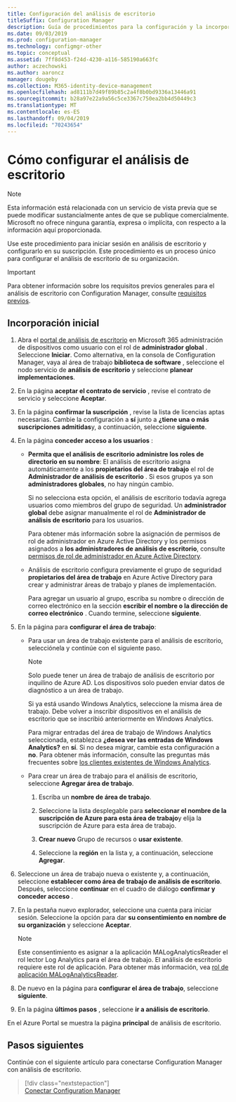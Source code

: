 ```yaml
---
title: Configuración del análisis de escritorio
titleSuffix: Configuration Manager
description: Guía de procedimientos para la configuración y la incorporación de análisis de escritorio.
ms.date: 09/03/2019
ms.prod: configuration-manager
ms.technology: configmgr-other
ms.topic: conceptual
ms.assetid: 7ff8d453-f24d-4230-a116-585190a663fc
author: aczechowski
ms.author: aaroncz
manager: dougeby
ms.collection: M365-identity-device-management
ms.openlocfilehash: ad8111b7d49f89b85c2a4f8b0bd9336a13446a91
ms.sourcegitcommit: b28a97e22a9a56c5ce3367c750ea2bb4d50449c3
ms.translationtype: MT
ms.contentlocale: es-ES
ms.lasthandoff: 09/04/2019
ms.locfileid: "70243654"
---
```

# <a name="how-to-set-up-desktop-analytics"></a>Cómo configurar el análisis de escritorio

> [!Note]  
> Esta información está relacionada con un servicio de vista previa que se puede modificar sustancialmente antes de que se publique comercialmente. Microsoft no ofrece ninguna garantía, expresa o implícita, con respecto a la información aquí proporcionada.  

Use este procedimiento para iniciar sesión en análisis de escritorio y configurarlo en su suscripción. Este procedimiento es un proceso único para configurar el análisis de escritorio de su organización.  


> [!Important]  
> Para obtener información sobre los requisitos previos generales para el análisis de escritorio con Configuration Manager, consulte [requisitos previos](/sccm/desktop-analytics/overview#prerequisites).  

## <a name="initial-onboarding"></a>Incorporación inicial

1. Abra el [portal de análisis de escritorio](https://aka.ms/desktopanalytics) en Microsoft 365 administración de dispositivos como usuario con el rol de **administrador global** . Seleccione **Iniciar**. Como alternativa, en la consola de Configuration Manager, vaya al área de trabajo **biblioteca de software** , seleccione el nodo servicio de **análisis de escritorio** y seleccione **planear implementaciones**.

2. En la página **aceptar el contrato de servicio** , revise el contrato de servicio y seleccione **Aceptar**.  

3. En la página **confirmar la suscripción** , revise la lista de licencias aptas necesarias. Cambie la configuración a **sí** junto a **¿tiene una o más suscripciones admitidas**y, a continuación, seleccione **siguiente**.  

4. En la página **conceder acceso a los usuarios** :

    - **Permita que el análisis de escritorio administre los roles de directorio en su nombre**: El análisis de escritorio asigna automáticamente a los **propietarios del área de trabajo** el rol de **Administrador de análisis de escritorio** . Si esos grupos ya son **administradores globales**, no hay ningún cambio.

        Si no selecciona esta opción, el análisis de escritorio todavía agrega usuarios como miembros del grupo de seguridad. Un **administrador global** debe asignar manualmente el rol de **Administrador de análisis de escritorio** para los usuarios.   

        Para obtener más información sobre la asignación de permisos de rol de administrador en Azure Active Directory y los permisos asignados a **los administradores de análisis de escritorio**, consulte [permisos de rol de administrador en Azure Active Directory](https://docs.microsoft.com/azure/active-directory/users-groups-roles/directory-assign-admin-roles).  

    - Análisis de escritorio configura previamente el grupo de seguridad **propietarios del área de trabajo** en Azure Active Directory para crear y administrar áreas de trabajo y planes de implementación. 

        Para agregar un usuario al grupo, escriba su nombre o dirección de correo electrónico en la sección **escribir el nombre o la dirección de correo electrónico** . Cuando termine, seleccione **siguiente**.

5. En la página para **configurar el área de trabajo**:  

    - Para usar un área de trabajo existente para el análisis de escritorio, selecciónela y continúe con el siguiente paso.  

        > [!Note]  
        > Solo puede tener un área de trabajo de análisis de escritorio por inquilino de Azure AD. Los dispositivos solo pueden enviar datos de diagnóstico a un área de trabajo.  

        Si ya está usando Windows Analytics, seleccione la misma área de trabajo. Debe volver a inscribir dispositivos en el análisis de escritorio que se inscribió anteriormente en Windows Analytics.

        Para migrar entradas del área de trabajo de Windows Analytics seleccionada, establezca **¿desea ver las entradas de Windows Analytics?** en **sí**. Si no desea migrar, cambie esta configuración a **no**. Para obtener más información, consulte las preguntas más frecuentes sobre [los clientes existentes de Windows Analytics](/sccm/desktop-analytics/faq#existing-windows-analytics-customers).

    - Para crear un área de trabajo para el análisis de escritorio, seleccione **Agregar área de trabajo**.  

        1. Escriba un **nombre de área de trabajo**.<!--do we have any guidance for this name?-->  

        2. Seleccione la lista desplegable para **seleccionar el nombre de la suscripción de Azure para esta área de trabajo**y elija la suscripción de Azure para esta área de trabajo.  

        3. **Crear nuevo** Grupo de recursos o **usar existente**.

        4. Seleccione la **región** en la lista y, a continuación, seleccione **Agregar**.  

6. Seleccione un área de trabajo nueva o existente y, a continuación, seleccione **establecer como área de trabajo de análisis de escritorio**.  Después, seleccione **continuar** en el cuadro de diálogo **confirmar y conceder acceso** .  

7. En la pestaña nuevo explorador, seleccione una cuenta para iniciar sesión. Seleccione la opción para dar **su consentimiento en nombre de su organización** y seleccione **Aceptar**.  

    > [!Note]  
    > Este consentimiento es asignar a la aplicación MALogAnalyticsReader el rol lector Log Analytics para el área de trabajo. El análisis de escritorio requiere este rol de aplicación. Para obtener más información, vea [rol de aplicación MALogAnalyticsReader](/sccm/desktop-analytics/troubleshooting#bkmk_MALogAnalyticsReader).  

8. De nuevo en la página para **configurar el área de trabajo**, seleccione **siguiente**.  

9. En la página **últimos pasos** , seleccione **ir a análisis de escritorio**.

En el Azure Portal se muestra la página **principal** de análisis de escritorio.


## <a name="next-steps"></a>Pasos siguientes

Continúe con el siguiente artículo para conectarse Configuration Manager con análisis de escritorio.
> [!div class="nextstepaction"]  
> [Conectar Configuration Manager](/sccm/desktop-analytics/connect-configmgr)  
